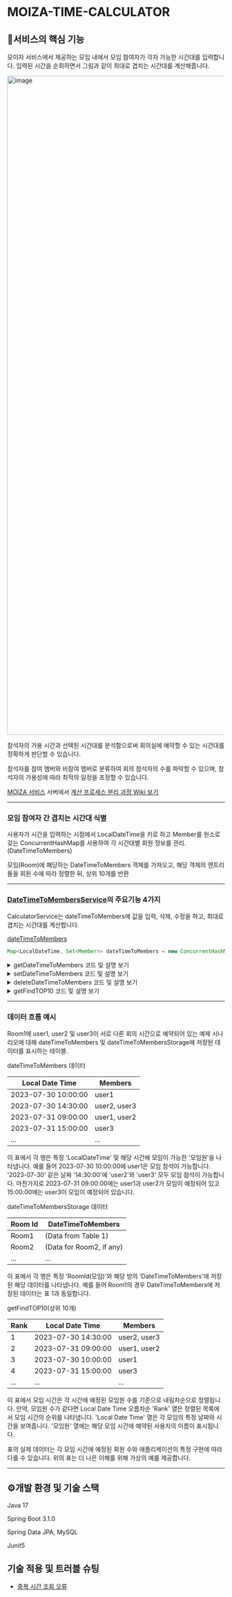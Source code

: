 # MOIZA-TIME-CALCULATOR

## 📌서비스의 핵심 기능
모이자 서비스에서 제공하는 모임 내에서 모임 참여자가 각자 가능한 시간대를 입력합니다. 입력된 시간을 순회하면서 그림과 같이 최대로 겹치는 시간대를 계산해줍니다.

<img width="1527" alt="image" src="https://github.com/llBackend7/MOIZA-TIME-CALCULATOR/assets/17765939/a9bcabfe-5b69-40fe-9996-4b500b0ff940">

참석자의 가용 시간과 선택된 시간대를 분석함으로써 회의실에 예약할 수 있는 시간대를 정확하게 판단할 수 있습니다.

참석자를 참여 멤버와 비참여 멤버로 분류하여 회의 참석자의 수를 파악할 수 있으며, 참석자의 가용성에 따라 최적의 일정을 조정할 수 있습니다.

[MOIZA 서비스](https://github.com/llBackend7/MOIZA) 서버에서 [계산 프로세스 분리 과정 Wiki 보기](https://github.com/iyk2h/MOIZA-TIME-CALCULATOR/wiki/%EA%B2%B9%EC%B9%98%EB%8A%94-%EC%8B%9C%EA%B0%84-TOP10-%EA%B3%84%EC%82%B0-%ED%94%84%EB%A1%9C%EC%84%B8%EC%8A%A4-%EB%B6%84%EB%A6%AC-%EA%B3%BC%EC%A0%95)

---

### 모임 참여자 간 겹치는 시간대 식별

사용자가 시간을 입력하는 시점에서 LocalDateTime을 키로 하고 Member를 원소로 갖는 ConcurrentHashMap를 사용하여 각 시간대별 회원 정보를 관리.(DateTimeToMembers)

모임(Room)에 해당하는 DateTimeToMembers 객체를 가져오고, 해당 객체의 엔트리들을 회원 수에 따라 정렬한 뒤, 상위 10개를 반환

---

### [DateTimeToMembersService](./src/main/java/com/ll/moizatimecalculator/boundedContext/selectedTime/service/DateTimeToMembersService.java)의 주요기능 4가지
CalculatorService는 dateTimeToMembers에 값을 입력, 삭제, 수정을 하고, 최대로 겹치는 시간대를 계산합니다.

[dateTimeToMembers](./src/main/java/com/ll/moizatimecalculator/boundedContext/selectedTime/entity/DateTimeToMembers.java)
```java
Map<LocalDateTime, Set<Member>> dateTimeToMembers = new ConcurrentHashMap<>();
```

<details>
<summary> getDateTimeToMembers 코드 및 설명 보기</summary>

### getDateTimeToMembers

ConcurrentHashMap의 computeIfAbsent 메서드를 사용해 동시 다중 스레드 환경에서 사용하도록 설계되었으며 한 번에 하나의 스레드만 특정 키의 값을 계산하도록 합니다.

```java
// DateTimeToMembersService
public DateTimeToMembers getDateTimeToMembers(Long roomId) {
    return roomDataMap.computeIfAbsent(roomId, key -> new DateTimeToMembers());
}
```

</details>

<details>
<summary> setDateTimeToMembers 코드 및 설명 보기</summary>

### setDateTimeToMembers

roomId에 DateTimeToMembers을 설정하고 여기에 Member를 추가하는 메소드입니다.
주어진 roomId와 연관된 DateTimeToMembers을 검색합니다.
주어진 LocalDateTime를 가지고 setDateTimeToMembersDateWithMember() 메서드를 사용하여 Member를 추가합니다.

```java
// DateTimeToMembersService
public void setDateTimeToMembers(Long roomId, LocalDate localDate, LocalTime localTime, Member member) {

    DateTimeToMembers dateTimeToMembers = getDateTimeToMembers(roomId);
    dateTimeToMembers.setDateTimeToMembersDateWithMember(LocalDateTime.of(localDate, localTime), member);
}
```

```java
// DateTimeToMembers
private final ConcurrentHashMap<LocalDateTime, Set<Member>> dateTimeToMembers = new ConcurrentHashMap<>();

public ConcurrentHashMap<LocalDateTime, Set<Member>> getDateTimeToMembers() {
    return dateTimeToMembers;
}

public synchronized void setDateTimeToMembersDateWithMember(LocalDateTime localDateTime, Member member) {
    dateTimeToMembers.computeIfAbsent(localDateTime, key -> new ConcurrentSkipListSet<>()).add(member);
}
//ConcurrentSkipListSet을 사용해 Member 중복 및 오름차순 정렬 적용 및 Thread-Safe합니다.
```

</details>

<details>
<summary> deleteDateTimeToMembers 코드 및 설명 보기</summary>

### deleteDateTimeToMembers

주어진 localDateTime에서 특정 roomId와 연결된 DateTimeToMembers에서 Member를 제거하는 데 사용됩니다.

```java
// DateTimeToMembersService
public void deleteDateTimeToMembers(Long roomId, LocalDate localDate, LocalTime localTime, Member member) {
    DateTimeToMembers dateTimeToMembers = getDateTimeToMembers(roomId);
    dateTimeToMembers.deleteDateTimeToMembers(LocalDateTime.of(localDate, localTime), member);
}
```

```java
// DateTimeToMembers
private final ConcurrentHashMap<LocalDateTime, Set<Member>> dateTimeToMembers = new ConcurrentHashMap<>();

public ConcurrentHashMap<LocalDateTime, Set<Member>> getDateTimeToMembers() {
    return dateTimeToMembers;
}

public synchronized void deleteDateTimeToMembers(LocalDateTime localDateTime, Member member) {
    Set<Member> members = dateTimeToMembers.get(localDateTime);
    if (members != null) {
        members.remove(member);
        if (members.isEmpty()) {
            dateTimeToMembers.remove(localDateTime);
        }
    }
}
```

</details>

<details>
<summary> getFindTOP10 코드 및 설명 보기</summary>

### getFindTOP10

roomId에 대한 구성원이 있는 상위 10개 시간 범위를 찾습니다.

이미 정렬되어 있는 DateTimeToMembers을 RoomId를 통해서 가져옵니다.
이 메서드는 정렬된 항목을 반복하며 각 항목에 대해 시작 시간, 종료 시간, 해당 시간 범위의 구성원 및 해당 시간 범위에 없는 구성원을 포함하는 TimeRangeWithMember 개체를 구성합니다.
이러한 시간 범위를 10개 찾을 때까지 이 과정을 계속한 다음 TimeRangeWithMember 목록을 반환합니다.



```java
// DateTimeToMembersService
public List<TimeRangeWithMember> getFindTOP10(Long roomId) {
    DateTimeToMembers dateTimeToMembers = getDateTimeToMembers(roomId);
    Room room = roomService.getRoom(roomId);

    return dateTimeToMembers.getSortedEntries().stream()
            // 상위 RANK_NUM(10)개의 엔트리만 남깁니다.
            .limit(RANK_NUM)
            // 각 엔트리에 대해 아래와 같은 변환을 수행하여 TimeRangeWithMember 객체로 매핑합니다.
            .map(entry -> {
                List<Member> contain = new ArrayList<>(entry.getValue());
                List<Member> noContain = getNotContaion(room, contain);

                // TimeRangeWithMember 객체를 생성하여 반환합니다.
                return new TimeRangeWithMember(
                        entry.getKey().toLocalDate(),
                        entry.getKey().toLocalTime(),
                        entry.getKey().toLocalTime().plusHours(room.getMeetingDuration().getHour())
                                .plusMinutes(room.getMeetingDuration().getMinute()),
                        new ArrayList<>(contain),
                        new ArrayList<>(noContain)
                );
            })
            .collect(Collectors.toList());
}

// 포함되지 않는 맴버리스트 가져옵니다.
private List<Member> getNotContaion(Room room, List<Member> contain) {
    List<Member> noContain = enterRoomRepository.findMembersByRoom(room);

    contain.forEach(noContain::remove);
    return noContain;
}
```

```java
// DateTimeToMembers
public List<Entry<LocalDateTime, Set<Member>>> getSortedEntries() {
    List<Entry<LocalDateTime, Set<Member>>> entries = new ArrayList<>(dateTimeToMembers.entrySet());

    entries.sort((o1, o2) -> {
        int sizeComparison = Integer.compare(o2.getValue().size(), o1.getValue().size());
        return (sizeComparison != 0) ? sizeComparison : o1.getKey().compareTo(o2.getKey());
    });

    return entries;
}
```

</details>

---

### 데이터 흐름 예시
Room1에 user1, user2 및 user3이 서로 다른 회의 시간으로 예약되어 있는 예제 시나리오에 대해 dateTimeToMembers 및 dateTimeToMembersStorage에 저장된 데이터를 표시하는 테이블.

dateTimeToMembers 데이터

| Local Date Time         | Members          |
|-------------------------|------------------|
| 2023-07-30 10:00:00     | user1            |
| 2023-07-30 14:30:00     | user2, user3     |
| 2023-07-31 09:00:00     | user1, user2     |
| 2023-07-31 15:00:00     | user3            |
| ...                     | ...              |


이 표에서 각 행은 특정 'LocalDateTime' 및 해당 시간에 모임이 가능한 '모임원'을 나타냅니다.
예를 들어 2023-07-30 10:00:00에 user1은 모임 참석이 가능합니다.
'2023-07-30' 같은 날짜 '14:30:00'에 'user2'와 'user3' 모두 모임 참석이 가능합니다.
마찬가지로 2023-07-31 09:00:00에는 user1과 user2가 모임이 예정되어 있고 15:00:00에는 user3이 모임이 예정되어 있습니다.


dateTimeToMembersStorage 데이터

| Room Id       | DateTimeToMembers       |
|---------------|-------------------------|
| Room1         | (Data from Table 1)     |
| Room2         | (Data for Room2, if any)|
| ...           | ...                     |


이 표에서 각 행은 특정 'RoomId(모임)'와 해당 방의 'DateTimeToMembers'에 저장된 해당 데이터를 나타냅니다.
예를 들어 Room1의 경우 DateTimeToMembers에 저장된 데이터는 표 1과 동일합니다.


getFindTOP10(상위 10개)

| Rank | Local Date Time         | Members          |
|------|-------------------------|------------------|
| 1    | 2023-07-30 14:30:00     | user2, user3     |
| 2    | 2023-07-31 09:00:00     | user1, user2     |
| 3    | 2023-07-30 10:00:00     | user1            |
| 4    | 2023-07-31 15:00:00     | user3            |
| ...  | ...                     | ...              |


이 표에서 모임 시간은 각 시간에 예정된 모임원 수를 기준으로 내림차순으로 정렬됩니다. 만약, 모임원 수가 같다면 Local Date Time 오름차순
'Rank' 열은 정렬된 목록에서 모임 시간의 순위를 ​​나타냅니다.
'Local Date Time' 열은 각 모임의 특정 날짜와 시간을 보여줍니다.
'모임원' 열에는 해당 모임 시간에 예약된 사용자의 이름이 표시됩니다.

표의 실제 데이터는 각 모임 시간에 예정된 회원 수와 애플리케이션의 특정 구현에 따라 다를 수 있습니다. 위의 표는 더 나은 이해를 위해 가상의 예를 제공합니다.

---

## ⚙️개발 환경 및 기술 스택

Java 17

Spring Boot 3.1.0

Spring Data JPA, MySQL

Junit5

## 기술 적용 및 트러블 슈팅

- [중복 시간 조회 오류](https://github.com/iyk2h/MOIZA-TIME-CALCULATOR/wiki/%E1%84%8C%E1%85%AE%E1%86%BC%E1%84%87%E1%85%A9%E1%86%A8-%E1%84%89%E1%85%B5%E1%84%80%E1%85%A1%E1%86%AB-%E1%84%8C%E1%85%A9%E1%84%92%E1%85%AC-%E1%84%8B%E1%85%A9%E1%84%85%E1%85%B2)
